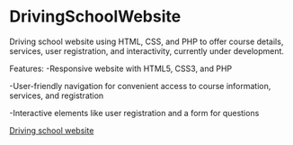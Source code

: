 # DrivingSchoolWebsite
Driving school website using HTML, CSS, and PHP to offer course details, services, user registration, and interactivity, currently under development.

Features:
 -Responsive website with HTML5, CSS3, and PHP
 
 -User-friendly navigation for convenient access to course information, services, and registration
 
 -Interactive elements like user registration and a form for questions

 [Driving school website](https://renetayordanova.github.io/DrivingSchoolWebsite/)
